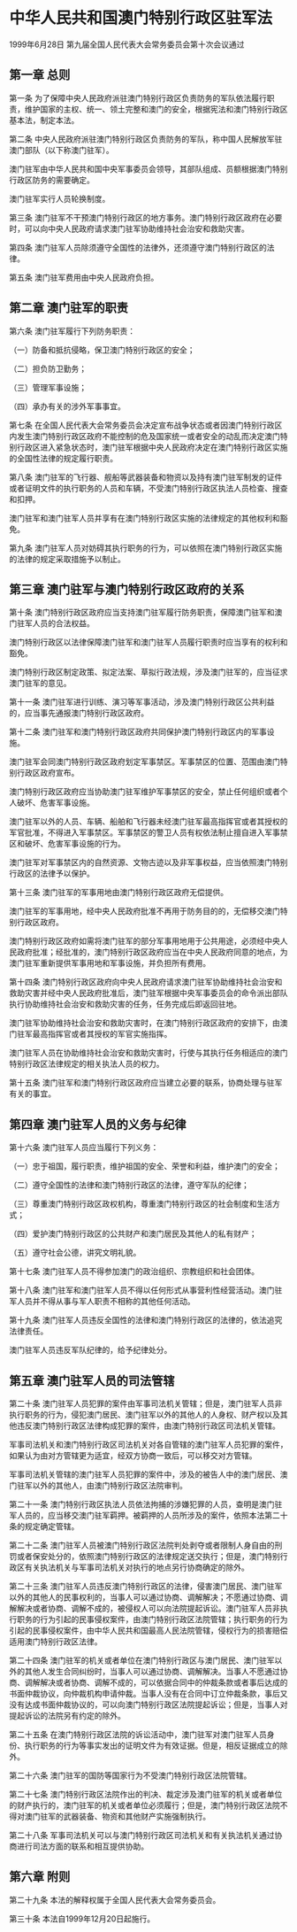 # 中华人民共和国澳门特别行政区驻军法

1999年6月28日 第九届全国人民代表大会常务委员会第十次会议通过

<!-- INFO END -->

## 第一章 总则

第一条 为了保障中央人民政府派驻澳门特别行政区负责防务的军队依法履行职责，维护国家的主权、统一、领土完整和澳门的安全，根据宪法和澳门特别行政区基本法，制定本法。

第二条 中央人民政府派驻澳门特别行政区负责防务的军队，称中国人民解放军驻澳门部队（以下称澳门驻军）。

澳门驻军由中华人民共和国中央军事委员会领导，其部队组成、员额根据澳门特别行政区防务的需要确定。

澳门驻军实行人员轮换制度。

第三条 澳门驻军不干预澳门特别行政区的地方事务。澳门特别行政区政府在必要时，可以向中央人民政府请求澳门驻军协助维持社会治安和救助灾害。

第四条 澳门驻军人员除须遵守全国性的法律外，还须遵守澳门特别行政区的法律。

第五条 澳门驻军费用由中央人民政府负担。

## 第二章 澳门驻军的职责

第六条 澳门驻军履行下列防务职责：

（一）防备和抵抗侵略，保卫澳门特别行政区的安全；

（二）担负防卫勤务；

（三）管理军事设施；

（四）承办有关的涉外军事事宜。

第七条 在全国人民代表大会常务委员会决定宣布战争状态或者因澳门特别行政区内发生澳门特别行政区政府不能控制的危及国家统一或者安全的动乱而决定澳门特别行政区进入紧急状态时，澳门驻军根据中央人民政府决定在澳门特别行政区实施的全国性法律的规定履行职责。

第八条 澳门驻军的飞行器、舰船等武器装备和物资以及持有澳门驻军制发的证件或者证明文件的执行职务的人员和车辆，不受澳门特别行政区执法人员检查、搜查和扣押。

澳门驻军和澳门驻军人员并享有在澳门特别行政区实施的法律规定的其他权利和豁免。

第九条 澳门驻军人员对妨碍其执行职务的行为，可以依照在澳门特别行政区实施的法律的规定采取措施予以制止。

## 第三章 澳门驻军与澳门特别行政区政府的关系

第十条 澳门特别行政区政府应当支持澳门驻军履行防务职责，保障澳门驻军和澳门驻军人员的合法权益。

澳门特别行政区以法律保障澳门驻军和澳门驻军人员履行职责时应当享有的权利和豁免。

澳门特别行政区制定政策、拟定法案、草拟行政法规，涉及澳门驻军的，应当征求澳门驻军的意见。

第十一条 澳门驻军进行训练、演习等军事活动，涉及澳门特别行政区公共利益的，应当事先通报澳门特别行政区政府。

第十二条 澳门驻军和澳门特别行政区政府共同保护澳门特别行政区内的军事设施。

澳门驻军会同澳门特别行政区政府划定军事禁区。军事禁区的位置、范围由澳门特别行政区政府宣布。

澳门特别行政区政府应当协助澳门驻军维护军事禁区的安全，禁止任何组织或者个人破坏、危害军事设施。

澳门驻军以外的人员、车辆、船舶和飞行器未经澳门驻军最高指挥官或者其授权的军官批准，不得进入军事禁区。军事禁区的警卫人员有权依法制止擅自进入军事禁区和破坏、危害军事设施的行为。

澳门驻军对军事禁区内的自然资源、文物古迹以及非军事权益，应当依照澳门特别行政区的法律予以保护。

第十三条 澳门驻军的军事用地由澳门特别行政区政府无偿提供。

澳门驻军的军事用地，经中央人民政府批准不再用于防务目的的，无偿移交澳门特别行政区政府。

澳门特别行政区政府如需将澳门驻军的部分军事用地用于公共用途，必须经中央人民政府批准；经批准的，澳门特别行政区政府应当在中央人民政府同意的地点，为澳门驻军重新提供军事用地和军事设施，并负担所有费用。

第十四条 澳门特别行政区政府向中央人民政府请求澳门驻军协助维持社会治安和救助灾害并经中央人民政府批准后，澳门驻军根据中央军事委员会的命令派出部队执行协助维持社会治安和救助灾害的任务，任务完成后即返回驻地。

澳门驻军协助维持社会治安和救助灾害时，在澳门特别行政区政府的安排下，由澳门驻军最高指挥官或者其授权的军官实施指挥。

澳门驻军人员在协助维持社会治安和救助灾害时，行使与其执行任务相适应的澳门特别行政区法律规定的相关执法人员的权力。

第十五条 澳门驻军和澳门特别行政区政府应当建立必要的联系，协商处理与驻军有关的事宜。

## 第四章 澳门驻军人员的义务与纪律

第十六条 澳门驻军人员应当履行下列义务：

（一）忠于祖国，履行职责，维护祖国的安全、荣誉和利益，维护澳门的安全；

（二）遵守全国性的法律和澳门特别行政区的法律，遵守军队的纪律；

（三）尊重澳门特别行政区政权机构，尊重澳门特别行政区的社会制度和生活方式；

（四）爱护澳门特别行政区的公共财产和澳门居民及其他人的私有财产；

（五）遵守社会公德，讲究文明礼貌。

第十七条 澳门驻军人员不得参加澳门的政治组织、宗教组织和社会团体。

第十八条 澳门驻军和澳门驻军人员不得以任何形式从事营利性经营活动。澳门驻军人员并不得从事与军人职责不相称的其他任何活动。

第十九条 澳门驻军人员违反全国性的法律和澳门特别行政区的法律的，依法追究法律责任。

澳门驻军人员违反军队纪律的，给予纪律处分。

## 第五章 澳门驻军人员的司法管辖

第二十条 澳门驻军人员犯罪的案件由军事司法机关管辖；但是，澳门驻军人员非执行职务的行为，侵犯澳门居民、澳门驻军以外的其他人的人身权、财产权以及其他违反澳门特别行政区法律构成犯罪的案件，由澳门特别行政区司法机关管辖。

军事司法机关和澳门特别行政区司法机关对各自管辖的澳门驻军人员犯罪的案件，如果认为由对方管辖更为适宜，经双方协商一致后，可以移交对方管辖。

军事司法机关管辖的澳门驻军人员犯罪的案件中，涉及的被告人中的澳门居民、澳门驻军以外的其他人，由澳门特别行政区法院审判。

第二十一条 澳门特别行政区执法人员依法拘捕的涉嫌犯罪的人员，查明是澳门驻军人员的，应当移交澳门驻军羁押。被羁押的人员所涉及的案件，依照本法第二十条的规定确定管辖。

第二十二条 澳门驻军人员被澳门特别行政区法院判处剥夺或者限制人身自由的刑罚或者保安处分的，依照澳门特别行政区的法律规定送交执行；但是，澳门特别行政区有关执法机关与军事司法机关对执行的地点另行协商确定的除外。

第二十三条 澳门驻军人员违反澳门特别行政区的法律，侵害澳门居民、澳门驻军以外的其他人的民事权利的，当事人可以通过协商、调解解决；不愿通过协商、调解解决或者协商、调解不成的，被侵权人可以向法院提起诉讼。澳门驻军人员非执行职务的行为引起的民事侵权案件，由澳门特别行政区法院管辖；执行职务的行为引起的民事侵权案件，由中华人民共和国最高人民法院管辖，侵权行为的损害赔偿适用澳门特别行政区法律。

第二十四条 澳门驻军的机关或者单位在澳门特别行政区与澳门居民、澳门驻军以外的其他人发生合同纠纷时，当事人可以通过协商、调解解决。当事人不愿通过协商、调解解决或者协商、调解不成的，可以依据合同中的仲裁条款或者事后达成的书面仲裁协议，向仲裁机构申请仲裁。当事人没有在合同中订立仲裁条款，事后又没有达成书面仲裁协议的，可以向澳门特别行政区法院提起诉讼；但是，当事人对提起诉讼的法院另有约定的除外。

第二十五条 在澳门特别行政区法院的诉讼活动中，澳门驻军对澳门驻军人员身份、执行职务的行为等事实发出的证明文件为有效证据。但是，相反证据成立的除外。

第二十六条 澳门驻军的国防等国家行为不受澳门特别行政区法院管辖。

第二十七条 澳门特别行政区法院作出的判决、裁定涉及澳门驻军的机关或者单位的财产执行的，澳门驻军的机关或者单位必须履行；但是，澳门特别行政区法院不得对澳门驻军的武器装备、物资和其他财产实施强制执行。

第二十八条 军事司法机关可以与澳门特别行政区司法机关和有关执法机关通过协商进行司法方面的联系和相互提供协助。

## 第六章 附则

第二十九条 本法的解释权属于全国人民代表大会常务委员会。

第三十条 本法自1999年12月20日起施行。